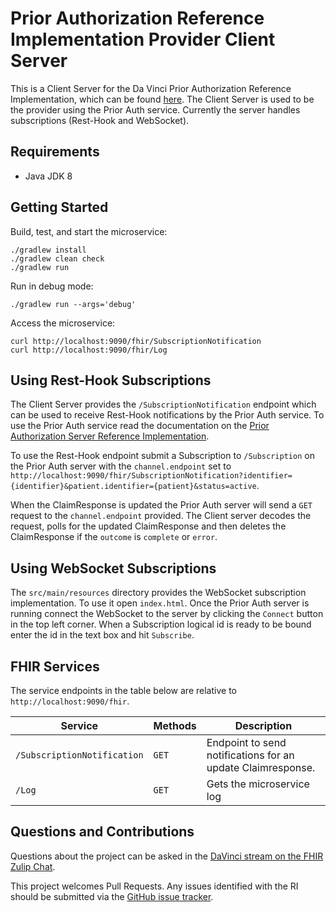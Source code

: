 # Prior Authorization Reference Implementation Provider Client Server

This is a Client Server for the Da Vinci Prior Authorization Reference Implementation, which can be found [here](https://github.com/HL7-DaVinci/prior-auth). The Client Server is used to be the provider using the Prior Auth service. Currently the server handles subscriptions (Rest-Hook and WebSocket).

## Requirements

- Java JDK 8

## Getting Started

Build, test, and start the microservice:

```
./gradlew install
./gradlew clean check
./gradlew run
```

Run in debug mode:

```
./gradlew run --args='debug'
```

Access the microservice:

```
curl http://localhost:9090/fhir/SubscriptionNotification
curl http://localhost:9090/fhir/Log
```

## Using Rest-Hook Subscriptions

The Client Server provides the `/SubscriptionNotification` endpoint which can be used to receive Rest-Hook notifications by the Prior Auth service. To use the Prior Auth service read the documentation on the [Prior Authorization Server Reference Implementation](https://github.com/HL7-DaVinci/prior-auth).

To use the Rest-Hook endpoint submit a Subscription to `/Subscription` on the Prior Auth server with the `channel.endpoint` set to `http://localhost:9090/fhir/SubscriptionNotification?identifier={identifier}&patient.identifier={patient}&status=active`.

When the ClaimResponse is updated the Prior Auth server will send a `GET` request to the `channel.endpoint` provided. The Client server decodes the request, polls for the updated ClaimResponse and then deletes the ClaimResponse if the `outcome` is `complete` or `error`.

## Using WebSocket Subscriptions

The `src/main/resources` directory provides the WebSocket subscription implementation. To use it open `index.html`. Once the Prior Auth server is running connect the WebSocket to the server by clicking the `Connect` button in the top left corner. When a Subscription logical id is ready to be bound enter the id in the text box and hit `Subscribe`.

## FHIR Services

The service endpoints in the table below are relative to `http://localhost:9090/fhir`.

| Service                     | Methods | Description                                                 |
| --------------------------- | ------- | ----------------------------------------------------------- |
| `/SubscriptionNotification` | `GET`   | Endpoint to send notifications for an update Claimresponse. |
| `/Log`                      | `GET`   | Gets the microservice log                                   |

## Questions and Contributions

Questions about the project can be asked in the [DaVinci stream on the FHIR Zulip Chat](https://chat.fhir.org/#narrow/stream/179283-DaVinci).

This project welcomes Pull Requests. Any issues identified with the RI should be submitted via the [GitHub issue tracker](https://github.com/HL7-DaVinci/prior-auth/issues).
